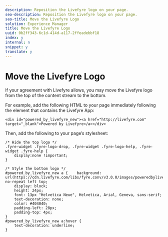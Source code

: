 ```yaml
---
description: Reposition the Livefyre logo on your page.
seo-description: Reposition the Livefyre logo on your page.
seo-title: Move the Livefyre Logo
solution: Experience Manager
title: Move the Livefyre Logo
uuid: 0b2ff343-6c1d-414d-a117-2ffeadebbf18
index: y
internal: n
snippet: y
translate: y
---
```


# Move the Livefyre Logo

If your agreement with Livefyre allows, you may move the Livefyre logo from the top of the content stream to the bottom.

For example, add the following HTML to your page immediately following the element that contains the Livefyre App:

```
<div id="powered_by_livefyre_new"><a href="http://livefyre.com" target="_blank">Powered by Livefyre</a></div>
```
Then, add the following to your page’s stylesheet:

```
/* Hide the top logo */ 
.fyre-widget .fyre-logo-drop, .fyre-widget .fyre-logo-help, .fyre-widget .fyre-help { 
    display:none !important; 
} 
  
/* Style the bottom logo */ 
#powered_by_livefyre_new a {    background: url(https://cdn.livefyre.com/libs/fyre.conv/v3.0.0/images/poweredbylivefyre.png) no-repeat left top; 
    display: block; 
    height: 24px; 
    font: 13px "Helvetica Neue", Helvetica, Arial, Geneva, sans-serif; 
    text-decoration: none; 
    color: #404040; 
    padding-left: 28px; 
    padding-top: 4px; 
} 
#powered_by_livefyre_new a:hover { 
    text-decoration: underline; 
}
```
